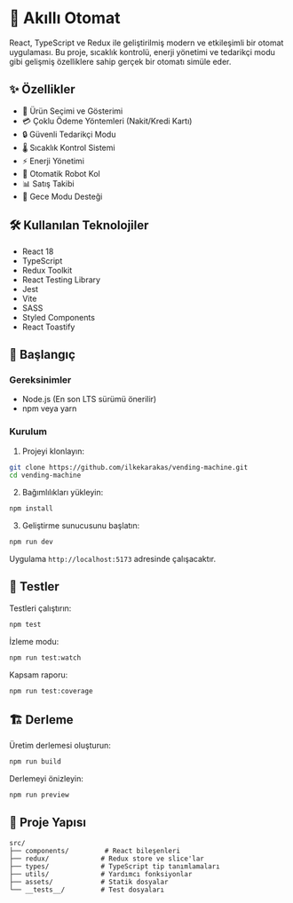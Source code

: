 # 🤖 Akıllı Otomat

React, TypeScript ve Redux ile geliştirilmiş modern ve etkileşimli bir otomat uygulaması. Bu proje, sıcaklık kontrolü, enerji yönetimi ve tedarikçi modu gibi gelişmiş özelliklere sahip gerçek bir otomatı simüle eder.

## ✨ Özellikler

- 🎯 Ürün Seçimi ve Gösterimi
- 💳 Çoklu Ödeme Yöntemleri (Nakit/Kredi Kartı)
- 🔒 Güvenli Tedarikçi Modu
- 🌡️ Sıcaklık Kontrol Sistemi
- ⚡ Enerji Yönetimi
- 🤖 Otomatik Robot Kol
- 📊 Satış Takibi
- 🌙 Gece Modu Desteği

## 🛠️ Kullanılan Teknolojiler

- React 18
- TypeScript
- Redux Toolkit
- React Testing Library
- Jest
- Vite
- SASS
- Styled Components
- React Toastify

## 🚀 Başlangıç

### Gereksinimler

- Node.js (En son LTS sürümü önerilir)
- npm veya yarn

### Kurulum

1. Projeyi klonlayın:
```bash
git clone https://github.com/ilkekarakas/vending-machine.git
cd vending-machine
```

2. Bağımlılıkları yükleyin:
```bash
npm install
```

3. Geliştirme sunucusunu başlatın:
```bash
npm run dev
```

Uygulama `http://localhost:5173` adresinde çalışacaktır.

## 🧪 Testler

Testleri çalıştırın:
```bash
npm test
```

İzleme modu:
```bash
npm run test:watch
```

Kapsam raporu:
```bash
npm run test:coverage
```

## 🏗️ Derleme

Üretim derlemesi oluşturun:
```bash
npm run build
```

Derlemeyi önizleyin:
```bash
npm run preview
```

## 🧩 Proje Yapısı

```
src/
├── components/         # React bileşenleri
├── redux/             # Redux store ve slice'lar
├── types/             # TypeScript tip tanımlamaları
├── utils/             # Yardımcı fonksiyonlar
├── assets/            # Statik dosyalar
└── __tests__/         # Test dosyaları
```

